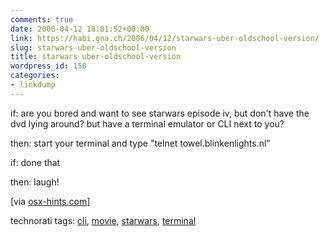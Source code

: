 ```yaml
---
comments: true
date: 2006-04-12 18:01:52+00:00
link: https://habi.gna.ch/2006/04/12/starwars-uber-oldschool-version/
slug: starwars-uber-oldschool-version
title: starwars uber-oldschool-version
wordpress_id: 158
categories:
- linkdump
---
```



if: are you bored and want to see starwars episode iv, but don't have the dvd lying around? but have a terminal emulator or CLI next to you?



then: start your terminal and type "telnet towel.blinkenlights.nl"



if: done that



then: laugh!



[via [osx-hints.com](http://www.macosxhints.com/article.php?story=20060406084728559&lsrc=osxh)]





technorati tags: [cli](http://www.technorati.com/tag/cli), [movie](http://www.technorati.com/tag/movie), [starwars](http://www.technorati.com/tag/starwars), [terminal](http://www.technorati.com/tag/terminal)
